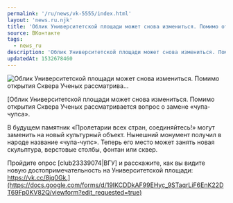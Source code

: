```yaml
---
permalink: '/ru/news/vk-5555/index.html'
layout: 'news.ru.njk'
title: 'Облик Университетской площади может снова измениться. Помимо открытия Сквера Ученых рассматрива…'
source: ВКонтакте
tags:
  - news_ru
description: 'Облик Университетской площади может снова измениться. Помимо открытия Сквера Ученых рассматрива…'
updatedAt: 1532678460
---
```

![Облик Университетской площади может снова измениться. Помимо открытия Сквера Ученых рассматрива…](https://sun9-71.userapi.com/c846416/v846416796/a94fb/VqVBL2I0ItM.jpg)

[Облик Университетской площади может снова измениться. Помимо открытия Сквера Ученых рассматривается вопрос о замене «чупа-чупса». 
 
В будущем памятник «Пролетарии всех стран, соединяйтесь!» могут заменить на новый культурный объект. Нынешний монумент получил в народе название «чупа-чупс». Теперь его место может занять новая скульптура, верстовые столбы, фонтан или сквер. 
 
Пройдите опрос [club23339074|ВГУ] и расскажите, как вы видите новую достопримечательность на Университетской площади: https://vk.cc/8jq0Gk.](https://docs.google.com/forms/d/19IKCDDkAF99EHyc_9STaqrLiF6EnK22DT69Fp0KV82Q/viewform?edit_requested=true)
